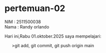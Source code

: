 # pertemuan-02
NIM : 2511500038<br>
Nama : Randy orlando 

Hari ini,Rabu 01.oktober.2025 saya mempelajari:
<ol
 <li>>git add, git commit, git push origin main</li>
 </ol>